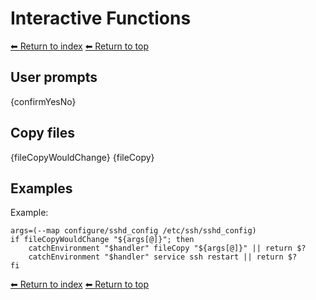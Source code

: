 # Interactive Functions

[⬅ Return to index](index.md)
[⬅ Return to top](../index.md)

## User prompts

{confirmYesNo}

## Copy files

{fileCopyWouldChange} {fileCopy}

## Examples

Example:

    args=(--map configure/sshd_config /etc/ssh/sshd_config)
    if fileCopyWouldChange "${args[@]}"; then
        catchEnvironment "$handler" fileCopy "${args[@]}" || return $?
        catchEnvironment "$handler" service ssh restart || return $?
    fi

[⬅ Return to index](index.md)
[⬅ Return to top](../index.md)
